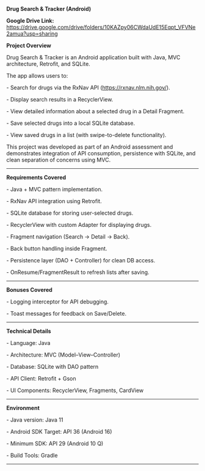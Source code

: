 **Drug Search \& Tracker (Android)**

**Google Drive Link:**
https://drive.google.com/drive/folders/10KAZpy06CWdaUdE15Eqpt_VFVNe2amua?usp=sharing


**Project Overview**

Drug Search \& Tracker is an Android application built with Java, MVC architecture, Retrofit, and SQLite.  

The app allows users to:

\- Search for drugs via the RxNav API (https://rxnav.nlm.nih.gov/).

\- Display search results in a RecyclerView.

\- View detailed information about a selected drug in a Detail Fragment.

\- Save selected drugs into a local SQLite database.

\- View saved drugs in a list (with swipe-to-delete functionality).



This project was developed as part of an Android assessment and demonstrates integration of API consumption, persistence with SQLite, and clean separation of concerns using MVC.



---

**Requirements Covered**

\- Java + MVC pattern implementation.

\- RxNav API integration using Retrofit.

\- SQLite database for storing user-selected drugs.

\- RecyclerView with custom Adapter for displaying drugs.

\- Fragment navigation (Search → Detail → Back).

\- Back button handling inside Fragment.

\- Persistence layer (DAO + Controller) for clean DB access.

\- OnResume/FragmentResult to refresh lists after saving.



---



**Bonuses Covered**

\- Logging interceptor for API debugging.

\- Toast messages for feedback on Save/Delete.



---



**Technical Details**

\- Language: Java  

\- Architecture: MVC (Model–View–Controller)  

\- Database: SQLite with DAO pattern  

\- API Client: Retrofit + Gson  

\- UI Components: RecyclerView, Fragments, CardView  



---



**Environment**

\- Java version: Java 11

\- Android SDK Target: API 36 (Android 16)  

\- Minimum SDK: API 29 (Android 10 Q)

\- Build Tools: Gradle  



---



